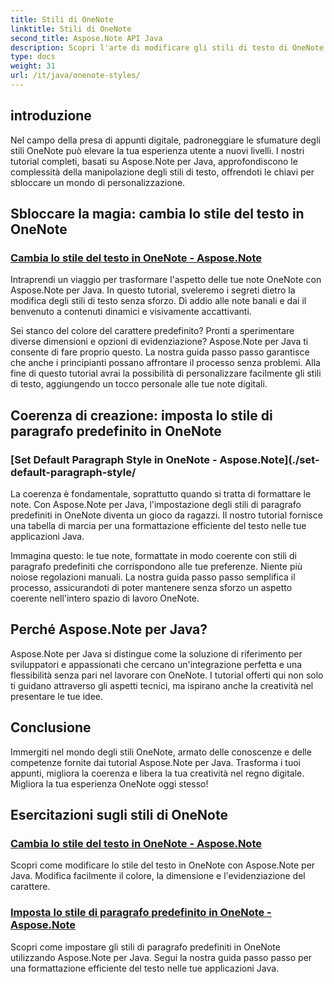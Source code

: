 ```yaml
---
title: Stili di OneNote
linktitle: Stili di OneNote
second_title: Aspose.Note API Java
description: Scopri l'arte di modificare gli stili di testo di OneNote utilizzando Aspose.Note per Java. Impara a modificare il colore, la dimensione e l'evidenziazione del carattere nei nostri tutorial passo passo.
type: docs
weight: 31
url: /it/java/onenote-styles/
---
```


## introduzione

Nel campo della presa di appunti digitale, padroneggiare le sfumature degli stili OneNote può elevare la tua esperienza utente a nuovi livelli. I nostri tutorial completi, basati su Aspose.Note per Java, approfondiscono le complessità della manipolazione degli stili di testo, offrendoti le chiavi per sbloccare un mondo di personalizzazione.

## Sbloccare la magia: cambia lo stile del testo in OneNote
### [Cambia lo stile del testo in OneNote - Aspose.Note](./change-text-style/)

Intraprendi un viaggio per trasformare l'aspetto delle tue note OneNote con Aspose.Note per Java. In questo tutorial, sveleremo i segreti dietro la modifica degli stili di testo senza sforzo. Dì addio alle note banali e dai il benvenuto a contenuti dinamici e visivamente accattivanti.

Sei stanco del colore del carattere predefinito? Pronti a sperimentare diverse dimensioni e opzioni di evidenziazione? Aspose.Note per Java ti consente di fare proprio questo. La nostra guida passo passo garantisce che anche i principianti possano affrontare il processo senza problemi. Alla fine di questo tutorial avrai la possibilità di personalizzare facilmente gli stili di testo, aggiungendo un tocco personale alle tue note digitali.

## Coerenza di creazione: imposta lo stile di paragrafo predefinito in OneNote
### [Set Default Paragraph Style in OneNote - Aspose.Note](./set-default-paragraph-style/

La coerenza è fondamentale, soprattutto quando si tratta di formattare le note. Con Aspose.Note per Java, l'impostazione degli stili di paragrafo predefiniti in OneNote diventa un gioco da ragazzi. Il nostro tutorial fornisce una tabella di marcia per una formattazione efficiente del testo nelle tue applicazioni Java.

Immagina questo: le tue note, formattate in modo coerente con stili di paragrafo predefiniti che corrispondono alle tue preferenze. Niente più noiose regolazioni manuali. La nostra guida passo passo semplifica il processo, assicurandoti di poter mantenere senza sforzo un aspetto coerente nell'intero spazio di lavoro OneNote.

## Perché Aspose.Note per Java?
Aspose.Note per Java si distingue come la soluzione di riferimento per sviluppatori e appassionati che cercano un'integrazione perfetta e una flessibilità senza pari nel lavorare con OneNote. I tutorial offerti qui non solo ti guidano attraverso gli aspetti tecnici, ma ispirano anche la creatività nel presentare le tue idee.

## Conclusione
Immergiti nel mondo degli stili OneNote, armato delle conoscenze e delle competenze fornite dai tutorial Aspose.Note per Java. Trasforma i tuoi appunti, migliora la coerenza e libera la tua creatività nel regno digitale. Migliora la tua esperienza OneNote oggi stesso!
## Esercitazioni sugli stili di OneNote
### [Cambia lo stile del testo in OneNote - Aspose.Note](./change-text-style/)
Scopri come modificare lo stile del testo in OneNote con Aspose.Note per Java. Modifica facilmente il colore, la dimensione e l'evidenziazione del carattere.
### [Imposta lo stile di paragrafo predefinito in OneNote - Aspose.Note](./set-default-paragraph-style/)
Scopri come impostare gli stili di paragrafo predefiniti in OneNote utilizzando Aspose.Note per Java. Segui la nostra guida passo passo per una formattazione efficiente del testo nelle tue applicazioni Java.